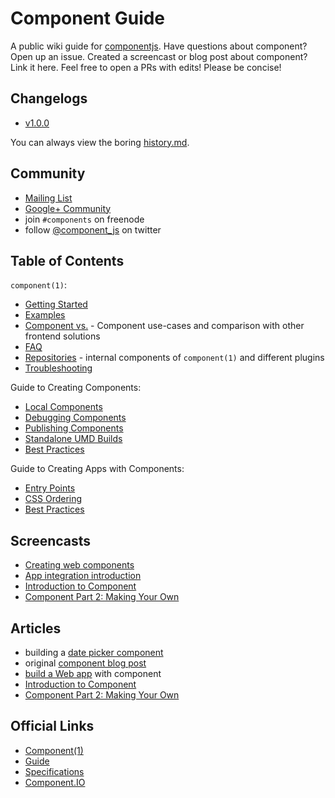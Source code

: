 
# Component Guide

A public wiki guide for [componentjs][component].
Have questions about component? Open up an issue.
Created a screencast or blog post about component? Link it here.
Feel free to open a PRs with edits! Please be concise!

## Changelogs

- [v1.0.0](changelogs/1.0.0.md)

You can always view the boring [history.md](https://github.com/componentjs/component/blob/master/History.md).

## Community

- [Mailing List](https://groups.google.com/group/componentjs)
- [Google+ Community](https://plus.google.com/u/0/communities/109771441994395167277)
- join `#components` on freenode
- follow [@component_js](http://twitter.com/component_js) on twitter


## Table of Contents

`component(1)`:

- [Getting Started](component/getting-started.md)
- [Examples](component/examples.md)
- [Component vs.](component/vs.md) - Component use-cases and comparison with other frontend solutions
- [FAQ](component/faq.md)
- [Repositories](component/repositories.md) - internal components of `component(1)` and different plugins 
- [Troubleshooting](component/troubleshooting.md)

Guide to Creating Components:

- [Local Components](creating-components/locals.md)
- [Debugging Components](creating-components/debugging.md)
- [Publishing Components](creating-components/publishing.md)
- [Standalone UMD Builds](creating-components/standalone-umd-builds.md)
- [Best Practices](creating-components/best-practices.md)

Guide to Creating Apps with Components:

- [Entry Points](creating-apps-with-components/entry-points.md)
- [CSS Ordering](creating-apps-with-components/css-ordering.md)
- [Best Practices](creating-apps-with-components/best-practices.md)


## Screencasts

- [Creating web components](https://vimeo.com/53730178)
- [App integration introduction](https://vimeo.com/48054442)
- [Introduction to Component](https://vimeo.com/86336598)
- [Component Part 2: Making Your Own](https://vimeo.com/86339228)

## Articles

- building a [date picker component](http://tjholowaychuk.tumblr.com/post/37832588021/building-a-date-picker-component)
- original [component blog post](http://tjholowaychuk.tumblr.com/post/27984551477/components)
- [build a Web app](http://blog.kewah.com/2014/build-a-web-app-with-component/) with component
- [Introduction to Component](http://smalljs.org/package-managers/component-part-1/)
- [Component Part 2: Making Your Own](http://smalljs.org/package-managers/component-part-2/)

## Official Links

- [Component(1)](https://github.com/componentjs/component)
- [Guide](https://github.com/componentjs/guide)
- [Specifications](https://github.com/componentjs/spec)
- [Component.IO](https://github.com/componentjs/component.io)

[component]: https://github.com/componentjs/component
